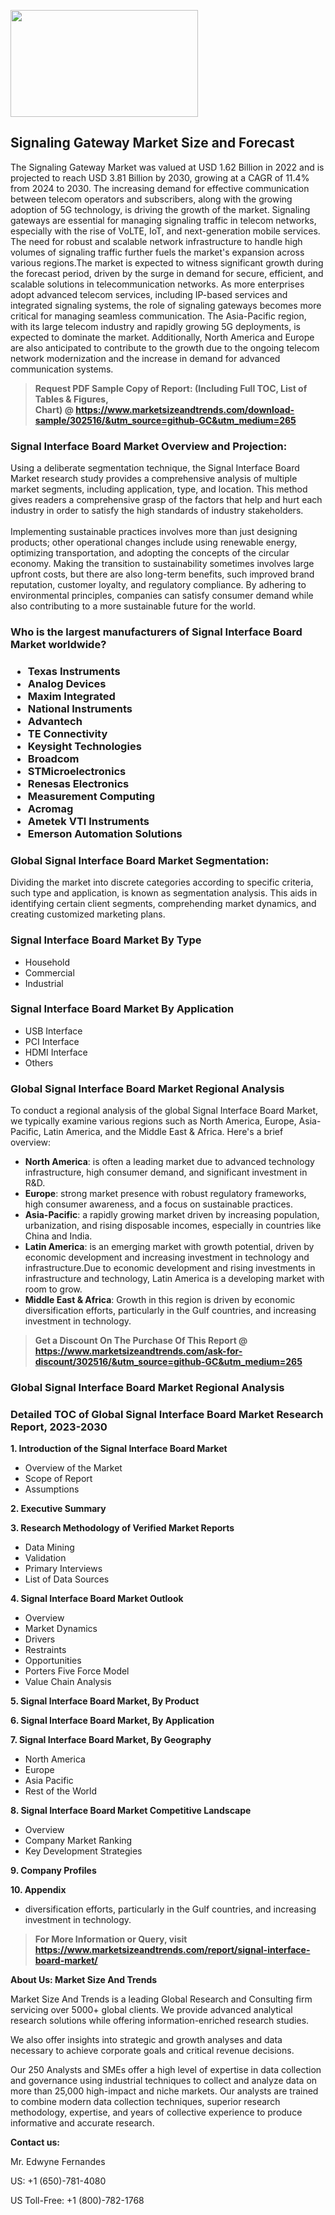 <p><img class="alignnone size-medium wp-image-20088" src="https://ffe5etoiles.com/wp-content/uploads/2024/12/MST1-300x171.png" alt="" width="300" height="171" /></p><h2>Signaling Gateway Market Size and Forecast</h2><p>The Signaling Gateway Market was valued at USD 1.62 Billion in 2022 and is projected to reach USD 3.81 Billion by 2030, growing at a CAGR of 11.4% from 2024 to 2030. The increasing demand for effective communication between telecom operators and subscribers, along with the growing adoption of 5G technology, is driving the growth of the market. Signaling gateways are essential for managing signaling traffic in telecom networks, especially with the rise of VoLTE, IoT, and next-generation mobile services. The need for robust and scalable network infrastructure to handle high volumes of signaling traffic further fuels the market's expansion across various regions.The market is expected to witness significant growth during the forecast period, driven by the surge in demand for secure, efficient, and scalable solutions in telecommunication networks. As more enterprises adopt advanced telecom services, including IP-based services and integrated signaling systems, the role of signaling gateways becomes more critical for managing seamless communication. The Asia-Pacific region, with its large telecom industry and rapidly growing 5G deployments, is expected to dominate the market. Additionally, North America and Europe are also anticipated to contribute to the growth due to the ongoing telecom network modernization and the increase in demand for advanced communication systems.</p></p><blockquote id="" class=""><strong>Request PDF Sample Copy of Report: (Including Full TOC, List of Tables &amp; Figures, Chart)&nbsp;@&nbsp;<strong><a href="https://www.marketsizeandtrends.com/download-sample/302516/&utm_source=github-GC&utm_medium=265" target="_blank">https://www.marketsizeandtrends.com/download-sample/302516/&utm_source=github-GC&utm_medium=265</a></strong></strong></blockquote><h3 id="" class="">Signal Interface Board Market&nbsp;Overview and Projection:</h3><p id="" class="">Using a deliberate segmentation technique, the Signal Interface Board Market research study provides a comprehensive analysis of multiple market segments, including application, type, and location. This method gives readers a comprehensive grasp of the factors that help and hurt each industry in order to satisfy the high standards of industry stakeholders. <br /> <br />Implementing sustainable practices involves more than just designing products; other operational changes include using renewable energy, optimizing transportation, and adopting the concepts of the circular economy. Making the transition to sustainability sometimes involves large upfront costs, but there are also long-term benefits, such improved brand reputation, customer loyalty, and regulatory compliance. By adhering to environmental principles, companies can satisfy consumer demand while also contributing to a more sustainable future for the world.</p><h3 id="" class="">Who is the largest manufacturers of&nbsp;Signal Interface Board Market worldwide?</h3><h3 class=""><p><ul><li>Texas Instruments </li><li> Analog Devices </li><li> Maxim Integrated </li><li> National Instruments </li><li> Advantech </li><li> TE Connectivity </li><li> Keysight Technologies </li><li> Broadcom </li><li> STMicroelectronics </li><li> Renesas Electronics </li><li> Measurement Computing </li><li> Acromag </li><li> Ametek VTI Instruments </li><li> Emerson Automation Solutions</li></ul></p></h3><h3 id="" class="">Global&nbsp;Signal Interface Board Market Segmentation:</h3><p id="" class="">Dividing the market into discrete categories according to specific criteria, such type and application, is known as segmentation analysis. This aids in identifying certain client segments, comprehending market dynamics, and creating customized marketing plans.</p><h3 id="" class="">Signal Interface Board Market&nbsp;By Type</h3><p><p><ul><li>Household</li><li> Commercial</li><li> Industrial</p></li></ul></p></p><h3 id="" class="">Signal Interface Board Market&nbsp;By Application</h3><p class=""><p><ul><li>USB Interface</li><li> PCI Interface</li><li> HDMI Interface</li><li> Others</li></ul></p></p><h3 id="" class="">Global Signal Interface Board Market Regional Analysis</h3><p id="" class="">To conduct a regional analysis of the global Signal Interface Board Market, we typically examine various regions such as North America, Europe, Asia-Pacific, Latin America, and the Middle East &amp; Africa. Here's a brief overview:</p><ul><li><strong>North America</strong>: is often a leading market due to advanced technology infrastructure, high consumer demand, and significant investment in R&amp;D.</li><li><strong>Europe</strong>: strong market presence with robust regulatory frameworks, high consumer awareness, and a focus on sustainable practices.</li><li><strong>Asia-Pacific</strong>: a rapidly growing market driven by increasing population, urbanization, and rising disposable incomes, especially in countries like China and India.</li><li><strong>Latin America</strong>: is an emerging market with growth potential, driven by economic development and increasing investment in technology and infrastructure.Due to economic development and rising investments in infrastructure and technology, Latin America is a developing market with room to grow.</li><li><strong>Middle East &amp; Africa</strong>: Growth in this region is driven by economic diversification efforts, particularly in the Gulf countries, and increasing investment in technology.</li></ul><blockquote id="" class=""><strong>Get a Discount On The Purchase Of This Report @ <strong><a href="https://www.marketsizeandtrends.com/ask-for-discount/302516/&utm_source=github-GC&utm_medium=265" target="_blank">https://www.marketsizeandtrends.com/ask-for-discount/302516/&utm_source=github-GC&utm_medium=265</a></strong></strong></blockquote><h3 id="" class="">Global Signal Interface Board Market Regional Analysis</h3><h3 id="" class="">Detailed TOC of Global Signal Interface Board Market Research Report, 2023-2030</h3><p id="" class=""><strong>1. Introduction of the Signal Interface Board Market</strong></p><ul><li>Overview of the Market</li><li>Scope of Report</li><li>Assumptions</li></ul><p id="" class=""><strong>2. Executive Summary</strong></p><p id="" class=""><strong>3. Research Methodology of Verified Market Reports</strong></p><ul><li>Data Mining</li><li>Validation</li><li>Primary Interviews</li><li>List of Data Sources</li></ul><p id="" class=""><strong>4. Signal Interface Board Market Outlook</strong></p><ul><li>Overview</li><li>Market Dynamics</li><li>Drivers</li><li>Restraints</li><li>Opportunities</li><li>Porters Five Force Model</li><li>Value Chain Analysis</li></ul><p id="" class=""><strong>5. Signal Interface Board Market, By Product</strong></p><p id="" class=""><strong>6. Signal Interface Board Market, By Application</strong></p><p id="" class=""><strong>7. Signal Interface Board Market, By Geography</strong></p><ul><li>North America</li><li>Europe</li><li>Asia Pacific</li><li>Rest of the World</li></ul><p id="" class=""><strong>8. Signal Interface Board Market Competitive Landscape</strong></p><ul><li>Overview</li><li>Company Market Ranking</li><li>Key Development Strategies</li></ul><p id="" class=""><strong>9. Company Profiles</strong></p><p id="" class=""><strong>10. Appendix</strong></p><ul><li>diversification efforts, particularly in the Gulf countries, and increasing investment in technology.</li></ul><blockquote id="" class=""><strong>For More Information or Query, visit <strong><strong><a href="https://www.marketsizeandtrends.com/report/signal-interface-board-market/" target="_blank">https://www.marketsizeandtrends.com/report/signal-interface-board-market/</a></strong></strong></strong></blockquote><p id="" class=""><strong>About Us: Market Size And Trends</strong></p><p id="" class="">Market Size And Trends is a leading Global Research and Consulting firm servicing over 5000+ global clients. We provide advanced analytical research solutions while offering information-enriched research studies.</p><p id="" class="">We also offer insights into strategic and growth analyses and data necessary to achieve corporate goals and critical revenue decisions.</p><p id="" class="">Our 250 Analysts and SMEs offer a high level of expertise in data collection and governance using industrial techniques to collect and analyze data on more than 25,000 high-impact and niche markets. Our analysts are trained to combine modern data collection techniques, superior research methodology, expertise, and years of collective experience to produce informative and accurate research.</p><p id="" class=""><strong>Contact us:</strong></p><p id="" class="">Mr. Edwyne Fernandes</p><p id="" class="">US: +1 (650)-781-4080</p><p id="" class="">US Toll-Free: +1 (800)-782-1768</p>
